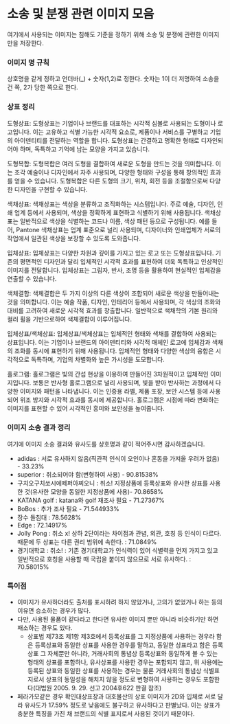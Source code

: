 # 소송 및 분쟁 관련 이미지 모음
여기에서 사용되는 이미지는 침해도 기준을 정하기 위해 소송 및 분쟁에 관련한 이미지만을 저장한다.
### 이미지 명 규칙
상호명을 같게 정하고 언더바(_) + 숫자(1,2)로 정한다. 
숫자는 1이 더 저명하여 소송을 건 쪽, 2가 당한 쪽으로 한다.

### 상표 정리
도형상표: 도형상표는 기업이나 브랜드를 대표하는 시각적 심볼로 사용되는 도형이나 로고입니다. 이는 고유하고 식별 가능한 시각적 요소로, 제품이나 서비스를 구별하고 기업의 아이덴티티를 전달하는 역할을 합니다. 도형상표는 간결하고 명확한 형태로 디자인되어야 하며, 독특하고 기억에 남는 모양을 가지고 있습니다. 

도형복합: 도형복합은 여러 도형을 결합하여 새로운 도형을 만드는 것을 의미합니다. 이는 조각 예술이나 디자인에서 자주 사용되며, 다양한 형태와 구성을 통해 창의적인 효과를 얻을 수 있습니다. 도형복합은 다른 도형의 크기, 위치, 회전 등을 조절함으로써 다양한 디자인을 구현할 수 있습니다. 

색채상표: 색채상표는 색상을 분류하고 조직화하는 시스템입니다. 주로 예술, 디자인, 인쇄 업계 등에서 사용되며, 색상을 정확하게 표현하고 식별하기 위해 사용됩니다. 색채상표는 일반적으로 색상을 식별하는 코드나 이름, 색상 패턴 등으로 구성됩니다. 예를 들어, Pantone 색채상표는 업계 표준으로 널리 사용되며, 디자이너와 인쇄업체가 서로의 작업에서 일관된 색상을 보장할 수 있도록 도와줍니다. 

입체상표: 입체상표는 다양한 차원과 깊이를 가지고 있는 로고 또는 도형상표입니다. 기존의 평면적인 디자인과 달리 입체적인 시각적 효과를 표현하여 더욱 독특하고 인상적인 이미지를 전달합니다. 입체상표는 그림자, 반사, 조명 등을 활용하여 현실적인 입체감을 연출할 수 있습니다. 

색체결합: 색체결합은 두 가지 이상의 다른 색상이 조합되어 새로운 색상을 만들어내는 것을 의미합니다. 이는 예술 작품, 디자인, 인테리어 등에서 사용되며, 각 색상의 조화와 대비를 고려하여 새로운 시각적 효과를 창출합니다. 일반적으로 색채학의 기본 원리와 컬러 휠을 기반으로하여 색체결합이 이루어집니다. 

입체상표/색체상표: 입체상표/색체상표는 입체적인 형태와 색채를 결합하여 사용되는 상표입니다. 이는 기업이나 브랜드의 아이덴티티와 시각적 매체인 로고에 입체감과 색채의 조화를 동시에 표현하기 위해 사용됩니다. 입체적인 형태와 다양한 색상의 융합은 시각적으로 독특하며, 기업의 차별화와 높은 가시성을 도모합니다. 

홀로그램: 홀로그램은 빛의 간섭 현상을 이용하여 만들어진 3차원적이고 입체적인 이미지입니다. 보통은 반사형 홀로그램으로 널리 사용되며, 빛을 받아 반사하는 과정에서 다양한 이미지와 패턴을 나타냅니다. 이는 인증용 라벨, 제품 포장, 보안 시스템 등에 사용되어 위조 방지와 시각적 효과를 동시에 제공합니다. 홀로그램은 시점에 따라 변화하는 이미지를 표현할 수 있어 시각적인 흥미와 보안성을 높여줍니다.





### 이미지 소송 결과 정리
여기에 이미지 소송 결과와 유사도를 상호명과 같이 적어주시면 감사하겠습니다.
- adidas : 서로 유사하지 않음(직관적 인식이 오인이나 혼동을 가져올 우려가 없음) - 33.23%
- superior : 취소되어야 함(변형하여 사용) - 90.81538%
- 구치오구치쏘시에떼퍼아찌오니 : 취소! 지정상품에 등록상표와 유사한 상표를 사용한 것(유사한 모양을 동일한 지정상품에 사용)- 70.8658%
- KATANA golf : katana와 golf 재조사 필요 - 71.27367%
- BoBos : 추가 조사 필요 - 71.544933%
- 장수 돌침대 : 78.5628%
- Edge : 72.14917%
- Jolly Pong : 취소 x! 상하 2단이라는 차이점과 관념, 외관, 호칭 등 인식이 다르다. 때문에 두 상표는 다른 권리 범위에 속한다. : 71.0849%
- 경기대학교 : 취소! : 기존 경기대학교가 인식력이 있어 식별력을 먼저 가지고 있고 일반적으로 호칭을 사용할 때 국립을 붙이지 않으므로 서로 유사하다. : 70.58015%
### 특이점
- 이미지가 유사하더라도 출처를 표시하려 하지 않았거나, 고의가 없었거나 하는 등의 이유면 승소하는 경우가 많다.
- 다만, 사용된 물품이 같다라고 한다면 유사한 이미지 뿐만 아니라 비슷하기만 하면 패소하는 경우도 있다.
    - 상표법 제73조 제1항 제3호에서 등록상표를 그 지정상품에 사용하는 경우라 함은 등록상표와 동일한 상표를 사용한 경우를 말하고, 동일한 상표라고 함은 등록상표 그 자체뿐만 아니라, 거래사회의 통념상 등록상표와 동일하게 볼 수 있는 형태의 상표를 포함하나, 유사상표를 사용한 경우는 포함되지 않고, 위 사용에는 등록된 상표와 동일한 상표를 사용하는 경우는 물론 거래사회의 통념상 식별표지로서 상표의 동일성을 해치지 않을 정도로 변형하여 사용하는 경우도 포함한다(대법원 2005. 9. 29. 선고 2004후622 판결 참조)
- 페라가모같은 경우 확인대상표장과 대호물산의 상표 이미지가 2D와 입체로 서로 달라 유사도가 17.59% 정도로 낮음에도 불구하고 유사하다고 판별났다. 이는 상표가 충분한 특징을 가진 채 브랜드의 식별 표지로서 사용된 것이기 때문이다.